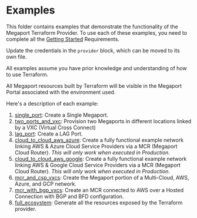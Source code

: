 # Examples

This folder contains examples that demonstrate the functionality of the Megaport Terraform Provider. 
To use each of these examples, you need to complete all the [Getting Started](https://registry.terraform.io/providers/megaport/megaport/latest/docs/guides/gettingstarted) Requirements.

Update the credentials in the `provider` block, which can be moved to its own file.

All examples assume you have prior knowledge and understanding of how to use Terraform.  

All Megaport resources built by Terraform will be visible in the Megaport Portal associated with the environment used.  

Here's a description of each example:
1. [single_port](single_port): Create a Single Megaport.
1. [two_ports_and_vxc](two_ports_and_vxc): Provision two Megaports in different locations linked by a VXC (Virtual Cross Connect)
1. [lag_port](lag_port): Create a LAG Port.
1. [cloud_to_cloud_aws_azure](cloud_to_cloud_aws_azure): Create a fully functional example network linking AWS & Azure 
   Cloud Service Providers via a MCR (Megaport Cloud Router). _This will only work when executed in Production_.
1. [cloud_to_cloud_aws_google](cloud_to_cloud_aws_google): Create a fully functional example network linking AWS & Google 
   Cloud Service Providers via a MCR (Megaport Cloud Router). _This will only work when executed in Production_.
1. [mcr_and_csp_vxcs](mcr_and_csp_vxcs): Create the Megaport portion of a Multi-Cloud, AWS, Azure, and GCP network.
1. [mcr_with_bgp_vxcs](mcr_with_bgp_vxcs): Create an MCR connected to AWS over a Hosted Connection with BGP and BFD configuration.
1. [full_ecosystem](full_ecosystem): Generate all the resources exposed by the Terraform provider.
